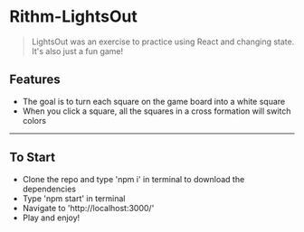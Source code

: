 # Rithm-LightsOut

> LightsOut was an exercise to practice using React and changing state. It's also just a fun game!

## Features

- The goal is to turn each square on the game board into a white square
- When you click a square, all the squares in a cross formation will switch colors

---

## To Start

- Clone the repo and type 'npm i' in terminal to download the dependencies 
- Type 'npm start' in terminal 
- Navigate to 'http://localhost:3000/'
- Play and enjoy!


